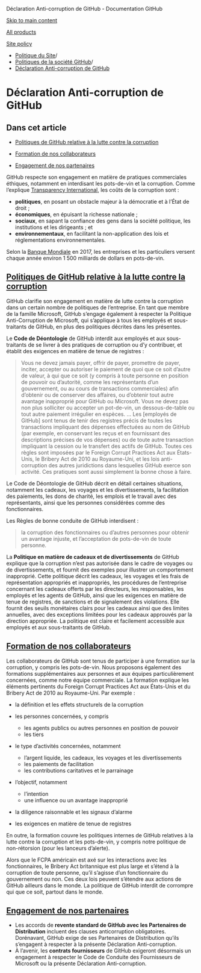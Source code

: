 Déclaration Anti-corruption de GitHub - Documentation GitHub

[Skip to main content](#main-content)

[All products](/fr)

[Site policy](/site-policy)

* [Politique du Site](/fr/site-policy)/
* [Politiques de la société GitHub](/fr/site-policy/github-company-policies)/
* [Déclaration Anti-corruption de GitHub](/fr/site-policy/github-company-policies/github-anti-bribery-statement)

Déclaration Anti-corruption de GitHub
==========

Dans cet article
----------

* [Politiques de GitHub relative à la lutte contre la corruption](#github-policies-prohibiting-bribery)

* [Formation de nos collaborateurs](#training-for-our-employees)

* [Engagement de nos partenaires](#engaging-our-partners)

GitHub respecte son engagement en matière de pratiques commerciales éthiques, notamment en interdisant les pots-de-vin et la corruption. Comme l’explique [Transparency International](https://www.transparency.org/what-is-corruption#costs-of-corruption), les coûts de la corruption sont :

* **politiques**, en posant un obstacle majeur à la démocratie et à l’État de droit ;
* **économiques**, en épuisant la richesse nationale ;
* **sociaux**, en sapant la confiance des gens dans la société politique, les institutions et les dirigeants ; et
* **environnementaux**, en facilitant la non-application des lois et réglementations environnementales.

Selon la [Banque Mondiale](https://www.worldbank.org/en/topic/governance/brief/anti-corruption) en 2017, les entreprises et les particuliers versent chaque année environ 1 500 milliards de dollars en pots-de-vin.

[Politiques de GitHub relative à la lutte contre la corruption](#github-policies-prohibiting-bribery)
----------

GitHub clarifie son engagement en matière de lutte contre la corruption dans un certain nombre de politiques de l’entreprise. En tant que membre de la famille Microsoft, GitHub s’engage également à respecter la Politique Anti-Corruption de Microsoft, qui s’applique à tous les employés et sous-traitants de GitHub, en plus des politiques décrites dans les présentes.

Le **Code de Déontologie** de GitHub interdit aux employés et aux sous-traitants de se livrer à des pratiques de corruption ou d’y contribuer, et établit des exigences en matière de tenue de registres :

>
>
> Vous ne devez jamais payer, offrir de payer, promettre de payer, inciter, accepter ou autoriser le paiement de quoi que ce soit d’autre de valeur, à qui que ce soit (y compris à toute personne en position de pouvoir ou d’autorité, comme les représentants d’un gouvernement, ou au cours de transactions commerciales) afin d’obtenir ou de conserver des affaires, ou d’obtenir tout autre avantage inapproprié pour GitHub ou Microsoft. Vous ne devez pas non plus solliciter ou accepter un pot-de-vin, un dessous-de-table ou tout autre paiement irrégulier en espèces. ... Les [employés de GitHub] sont tenus de tenir des registres précis de toutes les transactions impliquant des dépenses effectuées au nom de GitHub (par exemple, en conservant les reçus et en fournissant des descriptions précises de vos dépenses) ou de toute autre transaction impliquant la cession ou le transfert des actifs de GitHub. Toutes ces règles sont imposées par le Foreign Corrupt Practices Act aux États-Unis, le Bribery Act de 2010 au Royaume-Uni, et les lois anti-corruption des autres juridictions dans lesquelles GitHub exerce son activité. Ces pratiques sont aussi simplement la bonne chose à faire.
>
>

Le Code de Déontologie de GitHub décrit en détail certaines situations, notamment les cadeaux, les voyages et les divertissements, la facilitation des paiements, les dons de charité, les emplois et le travail avec des représentants, ainsi que les personnes considérées comme des fonctionnaires.

Les Règles de bonne conduite de GitHub interdisent :

>
>
> la corruption des fonctionnaires ou d’autres personnes pour obtenir un avantage injuste, et l’acceptation de pots-de-vin de toute personne.
>
>

La **Politique en matière de cadeaux et de divertissements** de GitHub explique que la corruption n’est pas autorisée dans le cadre de voyages ou de divertissements, et fournit des exemples pour illustrer un comportement inapproprié. Cette politique décrit les cadeaux, les voyages et les frais de représentation appropriés et inappropriés, les procédures de l’entreprise concernant les cadeaux offerts par les directeurs, les responsables, les employés et les agents de GitHub, ainsi que les exigences en matière de tenue de registres, de sanctions et de signalement des violations. Elle fournit des seuils monétaires clairs pour les cadeaux ainsi que des limites annuelles, avec des exceptions limitées pour les cadeaux approuvés par la direction appropriée. La politique est claire et facilement accessible aux employés et aux sous-traitants de GitHub.

[Formation de nos collaborateurs](#training-for-our-employees)
----------

Les collaborateurs de GitHub sont tenus de participer à une formation sur la corruption, y compris les pots-de-vin. Nous proposons également des formations supplémentaires aux personnes et aux équipes particulièrement concernées, comme notre équipe commerciale. La formation explique les éléments pertinents du Foreign Corrupt Practices Act aux États-Unis et du Bribery Act de 2010 au Royaume-Uni. Par exemple :

* la définition et les effets structurels de la corruption
* les personnes concernées, y compris
  * les agents publics ou autres personnes en position de pouvoir
  * les tiers

* le type d’activités concernées, notamment
  * l’argent liquide, les cadeaux, les voyages et les divertissements
  * les paiements de facilitation
  * les contributions caritatives et le parrainage

* l’objectif, notamment
  * l’intention
  * une influence ou un avantage inapproprié

* la diligence raisonnable et les signaux d’alarme
* les exigences en matière de tenue de registres

En outre, la formation couvre les politiques internes de GitHub relatives à la lutte contre la corruption et les pots-de-vin, y compris notre politique de non-rétorsion (pour les lanceurs d’alerte).

Alors que le FCPA américain est axé sur les interactions avec les fonctionnaires, le Bribery Act britannique est plus large et s’étend à la corruption de toute personne, qu’il s’agisse d’un fonctionnaire du gouvernement ou non. Ces deux lois peuvent s’étendre aux actions de GitHub ailleurs dans le monde. La politique de GitHub interdit de corrompre qui que ce soit, partout dans le monde.

[Engagement de nos partenaires](#engaging-our-partners)
----------

* Les accords de **revente standard de GitHub avec les Partenaires de Distribution** incluent des clauses anticorruption obligatoires. Dorénavant, GitHub exige de ses Partenaires de Distribution qu’ils s’engagent à respecter à la présente Déclaration Anti-corruption.
* À l’avenir, les **contrats fournisseurs** de GitHub exigeront désormais un engagement à respecter le Code de Conduite des Fournisseurs de Microsoft ou la présente Déclaration Anti-corruption.
